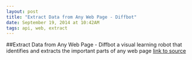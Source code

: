 ```yaml
---
layout: post
title: "Extract Data from Any Web Page - Diffbot"
date: September 19, 2014 at 10:42AM
tags: api, web, extract
---
```

##Extract Data from Any Web Page - Diffbot
a visual
learning robot
that identifies and extracts the important parts of any web page
[link to source](http://www.diffbot.com/) 
